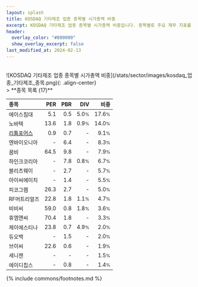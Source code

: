 ```yaml
---
layout: splash
title: KOSDAQ 기타제조 업종 종목별 시가총액 비중
excerpt: KOSDAQ 기타제조 업종 종목별 시가총액 비중입니다. 종목별로 주요 재무 지표를 함께 표시합니다.
header:
  overlay_color: "#800000"
  show_overlay_excerpt: false
last_modified_at: 2024-02-13
---
```

<br>
![KOSDAQ 기타제조 업종 종목별 시가총액 비중](/stats/sector/images/kosdaq_업종_기타제조_종목.png){: .align-center}
<br>
> **종목 목록 (17)**<a id="list"></a>

| **종목** | **PER** | **PBR** | **DIV** | **비중** |
| :------- | ------: | ------: | ------: | -------: |
| 에이스침대 | 5.1 | 0.5 | 5.0<small>%</small> | 17.6<small>%</small> |
| 노바텍 | 13.6 | 1.8 | 0.9<small>%</small> | 14.0<small>%</small> |
| [리튬포어스](/073570/) | 0.9 | 0.7 | - | 9.1<small>%</small> |
| 엔바이오니아 | - | 6.4 | - | 8.3<small>%</small> |
| 꿈비 | 64.5 | 9.8 | - | 7.9<small>%</small> |
| 하인크코리아 | - | 7.8 | 0.8<small>%</small> | 6.7<small>%</small> |
| 블리츠웨이 | - | 2.7 | - | 5.7<small>%</small> |
| 아이씨에이치 | - | 1.4 | - | 5.5<small>%</small> |
| 피코그램 | 26.3 | 2.7 | - | 5.0<small>%</small> |
| RF머트리얼즈 | 22.8 | 1.8 | 1.1<small>%</small> | 4.7<small>%</small> |
| 비비씨 | 59.0 | 0.8 | 1.8<small>%</small> | 3.6<small>%</small> |
| 휴엠앤씨 | 70.4 | 1.8 | - | 3.3<small>%</small> |
| 제이에스티나 | 23.8 | 0.7 | 4.9<small>%</small> | 2.0<small>%</small> |
| 듀오백 | - | 1.5 | - | 2.0<small>%</small> |
| 브이씨 | 22.6 | 0.6 | - | 1.9<small>%</small> |
| 세니젠 | - | - | - | 1.5<small>%</small> |
| 에이디칩스 | - | 0.8 | - | 1.4<small>%</small> |

{% include commons/footnotes.md %}